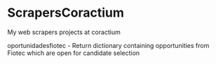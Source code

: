 # ScrapersCoractium
My web scrapers projects at coractium

oportunidadesfiotec - Return dictionary containing opportunities from Fiotec which are open for candidate selection
